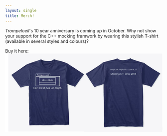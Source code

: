 ```yaml
---
layout: single
title: Merch!
---
```


*Trompeloeil*'s 10 year anniversary is coming up  in October. Why not
show your support for the C++ mocking framwork by
wearing this stylish T-shirt (available in several styles and colours)?

Buy it here: [![T-shirt](/assets/images/T-sample.png)](https://rollbear.creator-spring.com/)
